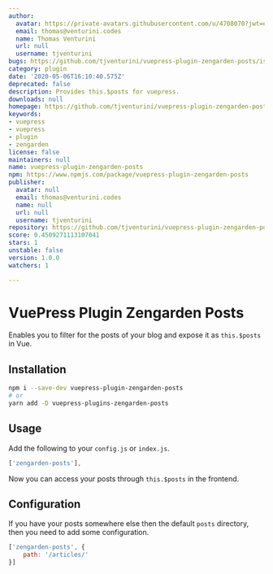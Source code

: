 ```yaml
---
author:
  avatar: https://private-avatars.githubusercontent.com/u/4708070?jwt=eyJhbGciOiJIUzI1NiIsInR5cCI6IkpXVCJ9.eyJpc3MiOiJnaXRodWIuY29tIiwiYXVkIjoicmF3LmdpdGh1YnVzZXJjb250ZW50LmNvbSIsImtleSI6ImtleTEiLCJleHAiOjE3MzQ2NzIyNDAsIm5iZiI6MTczNDY3MTA0MCwicGF0aCI6Ii91LzQ3MDgwNzAifQ.8Q43wXLAb2jL2WvhO7U8Pxhh9qMtW1At26jwwjumOq8&v=4
  email: thomas@venturini.codes
  name: Thomas Venturini
  url: null
  username: tjventurini
bugs: https://github.com/tjventurini/vuepress-plugin-zengarden-posts/issues
category: plugin
date: '2020-05-06T16:10:40.575Z'
deprecated: false
description: Provides this.$posts for vuepress.
downloads: null
homepage: https://github.com/tjventurini/vuepress-plugin-zengarden-posts#readme
keywords:
- vuepress
- vuepress
- plugin
- zengarden
license: false
maintainers: null
name: vuepress-plugin-zengarden-posts
npm: https://www.npmjs.com/package/vuepress-plugin-zengarden-posts
publisher:
  avatar: null
  email: thomas@venturini.codes
  name: null
  url: null
  username: tjventurini
repository: https://github.com/tjventurini/vuepress-plugin-zengarden-posts
score: 0.4509271113107041
stars: 1
unstable: false
version: 1.0.0
watchers: 1

---
```


# VuePress Plugin Zengarden Posts

Enables you to filter for the posts of your blog and expose it as `this.$posts` in Vue.

## Installation

```bash
npm i --save-dev vuepress-plugin-zengarden-posts
# or 
yarn add -D vuepress-plugins-zengarden-posts
```

## Usage

Add the following to your `config.js` or `index.js`.

```javascript
['zengarden-posts'],
```

Now you can access your posts through `this.$posts` in the frontend.

## Configuration

If you have your posts somewhere else then the default `posts` directory, then you need to add some configuration.

```javascript
['zengarden-posts', {
    path: '/articles/'
}]
```


